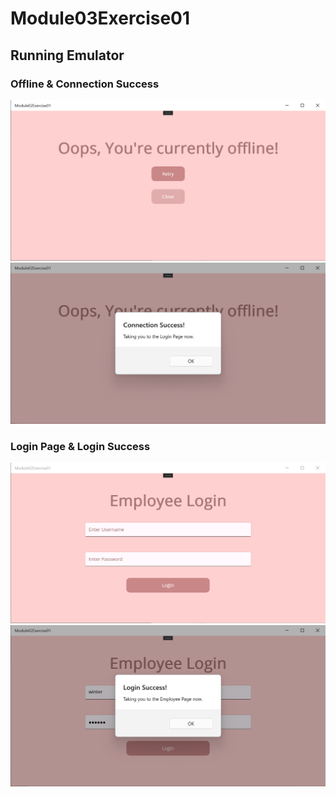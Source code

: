 # Module03Exercise01

## Running Emulator

### Offline & Connection Success
![Emulator](Screenshots/Offline.png)
![Emulator](Screenshots/ConnectionSuccess.png)


### Login Page & Login Success
![Emulator](Screenshots/EmployeeLogin.png)
![Emulator](Screenshots/LoginSuccess.png)
